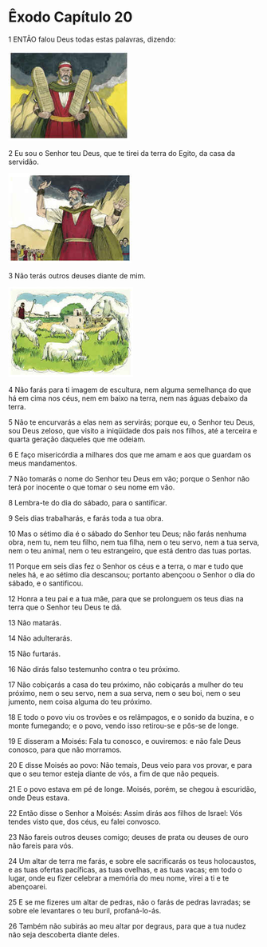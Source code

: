 # Êxodo Capítulo 20

1	ENTÃO falou Deus todas estas palavras, dizendo:

![](.img/02_Ex_20_01_RG.jpg)

2	Eu sou o Senhor teu Deus, que te tirei da terra do Egito, da casa da servidão.

![](.img/02_Ex_20_02_RG.jpg)

3	Não terás outros deuses diante de mim.

![](.img/02_Ex_20_03_RG.jpg)

4	Não farás para ti imagem de escultura, nem alguma semelhança do que há em cima nos céus, nem em baixo na terra, nem nas águas debaixo da terra.

5	Não te encurvarás a elas nem as servirás; porque eu, o Senhor teu Deus, sou Deus zeloso, que visito a iniqüidade dos pais nos filhos, até a terceira e quarta geração daqueles que me odeiam.

6	E faço misericórdia a milhares dos que me amam e aos que guardam os meus mandamentos.

7	Não tomarás o nome do Senhor teu Deus em vão; porque o Senhor não terá por inocente o que tomar o seu nome em vão.

8	Lembra-te do dia do sábado, para o santificar.

9	Seis dias trabalharás, e farás toda a tua obra.

10	Mas o sétimo dia é o sábado do Senhor teu Deus; não farás nenhuma obra, nem tu, nem teu filho, nem tua filha, nem o teu servo, nem a tua serva, nem o teu animal, nem o teu estrangeiro, que está dentro das tuas portas.

11	Porque em seis dias fez o Senhor os céus e a terra, o mar e tudo que neles há, e ao sétimo dia descansou; portanto abençoou o Senhor o dia do sábado, e o santificou.

12	Honra a teu pai e a tua mãe, para que se prolonguem os teus dias na terra que o Senhor teu Deus te dá.

13	Não matarás.

14	Não adulterarás.

15	Não furtarás.

16	Não dirás falso testemunho contra o teu próximo.

17	Não cobiçarás a casa do teu próximo, não cobiçarás a mulher do teu próximo, nem o seu servo, nem a sua serva, nem o seu boi, nem o seu jumento, nem coisa alguma do teu próximo.

18	E todo o povo viu os trovões e os relâmpagos, e o sonido da buzina, e o monte fumegando; e o povo, vendo isso retirou-se e pôs-se de longe.

19	E disseram a Moisés: Fala tu conosco, e ouviremos: e não fale Deus conosco, para que não morramos.

20	E disse Moisés ao povo: Não temais, Deus veio para vos provar, e para que o seu temor esteja diante de vós, a fim de que não pequeis.

21	E o povo estava em pé de longe. Moisés, porém, se chegou à escuridão, onde Deus estava.

22	Então disse o Senhor a Moisés: Assim dirás aos filhos de Israel: Vós tendes visto que, dos céus, eu falei convosco.

23	Não fareis outros deuses comigo; deuses de prata ou deuses de ouro não fareis para vós.

24	Um altar de terra me farás, e sobre ele sacrificarás os teus holocaustos, e as tuas ofertas pacíficas, as tuas ovelhas, e as tuas vacas; em todo o lugar, onde eu fizer celebrar a memória do meu nome, virei a ti e te abençoarei.

25	E se me fizeres um altar de pedras, não o farás de pedras lavradas; se sobre ele levantares o teu buril, profaná-lo-ás.

26	Também não subirás ao meu altar por degraus, para que a tua nudez não seja descoberta diante deles.


